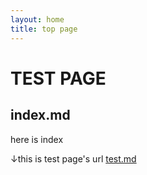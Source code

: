 ```yaml
---
layout: home
title: top page
---
```


# TEST PAGE

## index.md

here is index


↓this is test page's url
[test.md](https://rukaszz.github.io/test_public/test.html)
